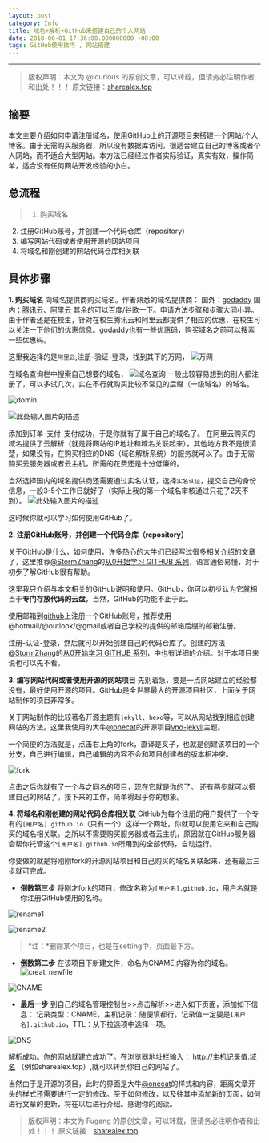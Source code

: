 ```yaml
---
layout: post
category: Info
title: 域名+解析+GitHub来搭建自己的个人网站
date: 2018-06-01 17:36:00.000000000 +08:00
tags: GitHub使用技巧 , 网站搭建
---
```


---

>版权声明：本文为 @icurious
的原创文章，可以转载，但请务必注明作者和出处！！！
原文链接：[sharealex.top](https://sharealex.top/2016/11/build-up-one-website/)

## 摘要
本文主要介绍如何申请注册域名，使用GitHub上的开源项目来搭建一个网站/个人博客。由于无需购买服务器，所以没有数据库访问，很适合建立自己的博客或者个人网站，而不适合大型网站。本方法已经经过作者实际验证，真实有效，操作简单，适合没有任何网站开发经验的小白。

## 总流程
>1. 购买域名
2. 注册GitHub账号，并创建一个代码仓库（repository）
3. 编写网站代码或者使用开源的网站项目
4. 将域名和刚创建的网站代码仓库相关联

## 具体步骤
**1. 购买域名**
向域名提供商购买域名。作者熟悉的域名提供商：
国外：[godaddy](http://www.godaddy.com/)
国内：[腾讯云](http://www.qcloud.com/)、[阿里云](https://www.aliyun.com/)
其余的可以百度/谷歌一下。申请方法步骤和步骤大同小异。
由于作者还是在校生，针对在校生腾讯云和阿里云都提供了相应的优惠，在校生可以关注一下他们的优惠信息。godaddy也有一些优惠码，购买域名之前可以搜索一些优惠码。

这里我选择的是`阿里云`,注册-验证-登录，找到其下的万网，
![万网][3]

在域名查询栏中搜索自己想要的域名，
![域名查询][4]
一般比较容易想到的别人都注册了，可以多试几次，实在不行就购买比较不常见的后缀（一级域名）的域名。

![domin][5]

![此处输入图片的描述][6]

添加到订单-支付-支付成功，于是你就有了属于自己的域名了。
在阿里云购买的域名提供了云解析（就是将网站的IP地址和域名关联起来），其他地方我不是很清楚，如果没有，在购买相应的DNS（域名解析系统）的服务就可以了。由于无需购买云服务器或者云主机，所需的花费还是十分低廉的。

当然选择国内的域名提供商还需要通过实名认证，选择`实名认证`，提交自己的身份信息，一般3-5个工作日就好了（实际上我的第一个域名审核通过只花了2天不到）。
![此处输入图片的描述][7]

这时候你就可以学习如何使用GitHub了。

**2. 注册GitHub账号，并创建一个代码仓库（repository）**

关于GitHub是什么，如何使用，许多热心的大牛们已经写过很多相关介绍的文章了，这里推荐[@StormZhang](http://stormzhang.com)的[从0开始学习 GITHUB 系列](http://stormzhang.com/github/2016/05/26/learn-github-from-zero2/)，语言通俗易懂，对于初步了解GitHub很有帮助。

这里我只介绍与本文相关的GitHub说明和使用。GitHub，你可以初步认为它就相当于**专门存放代码的云盘**，当然，GitHub的功能不止于此。

使用邮箱到[github](https://github.com/)上注册一个GitHub账号，推荐使用@hotmail/@outlook/@gmail或者自己学校的提供的邮箱后缀的邮箱注册。

注册-认证-登录，然后就可以开始创建自己的代码仓库了。创建的方法[@StormZhang](http://stormzhang.com)的[从0开始学习 GITHUB 系列](http://stormzhang.com/github/2016/05/26/learn-github-from-zero2/)，中也有详细的介绍。对于本项目来说也可以先不看。


**3. 编写网站代码或者使用开源的网站项目**
先别着急，要是一点网站建立的经验都没有，最好使用开源的项目。GitHub是全世界最大的开源项目社区，上面关于网站制作的项目非常多。

关于网站制作的比较著名开源主题有`jekyll`、`hexo`等，可以从网站找到相应创建网站的方法。这里我使用的大牛[@onecat](https://github.com/onevcat)的开源项目[vno-jekyll](https://github.com/onevcat/vno-jekyll)主题。

一个简便的方法就是，点击右上角的fork，直译是叉子，也就是创建该项目的一个分支，自己进行编辑，自己编辑的内容不会和项目创建者的版本相冲突。

![fork][8]

点击之后你就有了一个与之同名的项目，现在它就是你的了。
还有两步就可以搭建自己的网站了。接下来的工作，简单得超乎你的想象。

**4. 将域名和刚创建的网站代码仓库相关联**
GitHub为每个注册的用户提供了一个专有的`[用户名].github.io`（只有一个）这样一个网址，你就可以使用它来和自己购买的域名相关联。之所以不需要购买服务器或者云主机，原因就在GitHub服务器会帮你托管这个`[用户名].github.io`所用到的全部代码，自动运行。

你要做的就是将刚刚fork的开源网站项目和自己购买的域名关联起来，还有最后三步就可完成。

- **倒数第三步**
将刚才fork的项目，修改名称为`[用户名].github.io`，用户名就是你注册GitHub使用的名称。

![rename1][9]

![rename2][10]

> *注：*删除某个项目，也是在setting中，页面最下方。

- **倒数第二步**
在该项目下新建文件，命名为CNAME,内容为你的域名。
![creat_newfile][11]

![CNAME][12]

- **最后一步**
到自己的域名管理控制台>>点击解析>>进入如下页面，添加如下信息：
记录类型：CNAME，主机记录：随便填都行，记录值一定要是`[用户名].github.io`，TTL：从下拉选项中选择一项。

![DNS][13]

解析成功。你的网站就建立成功了。在浏览器地址栏输入：
http://主机记录值.域名
（例如sharealex.top）,就可以转到你自己的网站了。


当然由于是开源的项目，此时的界面是大牛[@onecat](https://github.com/onevcat)的样式和内容，距离文章开头的样式还需要进行一定的修改。至于如何修改，以及往其中添加新的页面，如何进行文章的更新，将在以后进行介绍。感谢你的阅读。

>版权声明：本文为 Fugang
的原创文章，可以转载，但请务必注明作者和出处！！！
原文链接：[sharealex.top](https://sharealex.top/2016/11/build-up-one-website/)


  [1]: http://ww2.sinaimg.cn/mw690/005Q2IiXgw1f9oczwoji1j311x0lb787.jpg
  [2]: http://ww3.sinaimg.cn/mw690/005Q2IiXgw1f9oeaiiq9hj311x0lbdqd.jpg
  [3]: http://ww1.sinaimg.cn/mw690/005Q2IiXgw1f9ocynqxdtj30zo04qab0.jpg
  [4]: http://ww3.sinaimg.cn/mw690/005Q2IiXgw1f9ocym9yezj30wq0220th.jpg
  [5]: http://ww1.sinaimg.cn/mw690/005Q2IiXgw1f9ocymyl3hj30qz0hl0x4.jpg
  [6]: http://ww3.sinaimg.cn/mw690/005Q2IiXgw1f9ocyftvm7j30zq0hlad7.jpg
  [7]: http://ww1.sinaimg.cn/mw690/005Q2IiXgw1f9odpxxloyj30zr082abs.jpg
  [8]: http://ww3.sinaimg.cn/mw690/005Q2IiXgw1f9ocyja1n9j30s50jhgpl.jpg
  [9]: http://ww2.sinaimg.cn/mw690/005Q2IiXgw1f9ocymd7rvj30s204t755.jpg
  [10]: http://ww3.sinaimg.cn/mw690/005Q2IiXgw1f9ocylebq6j30rt07yq49.jpg
  [11]: http://ww1.sinaimg.cn/mw690/005Q2IiXgw1f9ocyh7d30j30rf03e0tc.jpg
  [12]: http://ww1.sinaimg.cn/mw690/005Q2IiXgw1f9ode0zjpuj30rj0b9jso.jpg
  [13]: http://ww1.sinaimg.cn/mw690/005Q2IiXgw1f9ocyj9waij30zr0dkjv9.jpg
